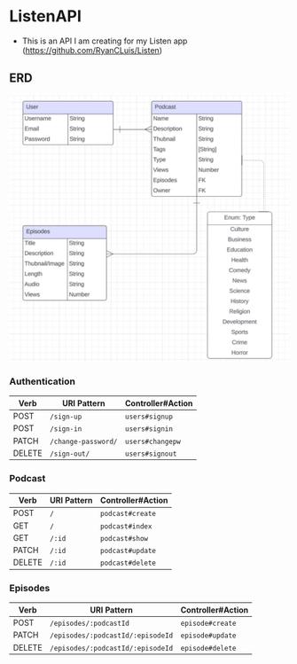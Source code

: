 # ListenAPI

- This is an API I am creating for my Listen app (https://github.com/RyanCLuis/Listen)

## ERD

<img src="ERD p4.JPG">

### Authentication

| Verb   | URI Pattern            | Controller#Action |
|--------|------------------------|-------------------|
| POST   | `/sign-up`             | `users#signup`    |
| POST   | `/sign-in`             | `users#signin`    |
| PATCH  | `/change-password/`    | `users#changepw`  |
| DELETE | `/sign-out/`           | `users#signout`   |


### Podcast

| Verb   | URI Pattern            | Controller#Action |
|--------|------------------------|-------------------|
| POST   | `/`                    | `podcast#create`  |
| GET    | `/`                    | `podcast#index`   |
| GET    | `/:id`                 | `podcast#show`    |
| PATCH  | `/:id`                 | `podcast#update`  |
| DELETE | `/:id`                 | `podcast#delete`  |

### Episodes

| Verb   | URI Pattern                      | Controller#Action |
|--------|----------------------------------|-------------------|
| POST   | `/episodes/:podcastId`           | `episode#create`  |
| PATCH  | `/episodes/:podcastId/:episodeId`| `episode#update`  |
| DELETE | `/episodes/:podcastId/:episodeId`| `episode#delete`  |



